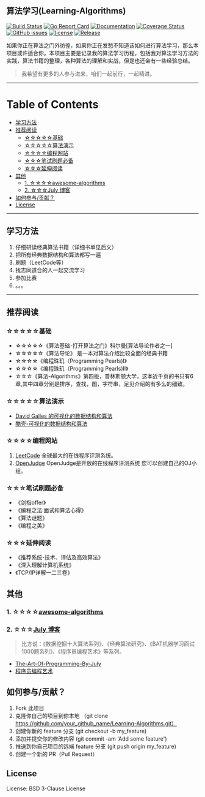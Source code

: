 ## 算法学习(Learning-Algorithms) ##
[![Build Status](https://travis-ci.org/yangwenmai/Learning-Algorithms.svg?branch=master)](https://travis-ci.org/yangwenmai/Learning-Algorithms) [![Go Report Card](https://goreportcard.com/badge/github.com/yangwenmai/Learning-Algorithms)](https://goreportcard.com/report/github.com/yangwenmai/Learning-Algorithms)  [![Documentation](https://godoc.org/github.com/yangwenmai/Learning-Algorithms?status.svg)](http://godoc.org/github.com/yangwenmai/Learning-Algorithms) [![Coverage Status](https://coveralls.io/repos/github/yangwenmai/Learning-Algorithms/badge.svg?branch=master)](https://coveralls.io/github/yangwenmai/Learning-Algorithms?branch=master) [![GitHub issues](https://img.shields.io/github/issues/yangwenmai/Learning-Algorithms.svg)](https://github.com/yangwenmai/Learning-Algorithms/issues) [![license](https://img.shields.io/github/license/yangwenmai/Learning-Algorithms.svg?maxAge=2592000)](https://github.com/yangwenmai/Learning-Algorithms/LICENSE) [![Release](https://img.shields.io/github/release/yangwenmai/Learning-Algorithms.svg?label=Release)](https://github.com/yangwenmai/Learning-Algorithms/releases)

如果你正在算法之门外彷徨，如果你正在发愁不知道该如何进行算法学习，那么本项目或许适合你。本项目主要是记录我的算法学习历程，包括我对算法学习方法的实践，算法书籍的整理，各种算法的理解和实战，但是也还会有一些经验总结。

>我希望有更多的人参与进来，咱们一起前行，一起精进。

----

Table of Contents
=================

* [学习方法](#%E5%AD%A6%E4%B9%A0%E6%96%B9%E6%B3%95)
* [推荐阅读](#%E6%8E%A8%E8%8D%90%E9%98%85%E8%AF%BB)
  * [☆☆☆☆☆基础](#%E5%9F%BA%E7%A1%80)
  * [☆☆☆☆☆算法演示](#%E7%AE%97%E6%B3%95%E6%BC%94%E7%A4%BA)
  * [☆☆☆☆编程网站](#%E7%BC%96%E7%A8%8B%E7%BD%91%E7%AB%99)
  * [☆☆☆笔试刷题必备](#%E7%AC%94%E8%AF%95%E5%88%B7%E9%A2%98%E5%BF%85%E5%A4%87)
  * [☆☆☆延伸阅读](#%E5%BB%B6%E4%BC%B8%E9%98%85%E8%AF%BB)
* [其他](#%E5%85%B6%E4%BB%96)
  * [1\. ☆☆☆☆<a href="https://github\.com/tayllan/awesome\-algorithms">awesome\-algorithms</a>](#1-awesome-algorithms)
  * [2\. ☆☆☆<a href="http://blog\.csdn\.net/v\_july\_v">July 博客</a>](#2-july-%E5%8D%9A%E5%AE%A2)
* [如何参与/贡献？](#%E5%A6%82%E4%BD%95%E5%8F%82%E4%B8%8E%E8%B4%A1%E7%8C%AE)
* [License](#license)

----

## 学习方法 ##

1. 仔细研读经典算法书籍（详细书单见后文）
2. 把所有经典数据结构和算法都写一遍
3. 刷题（LeetCode等）
4. 找志同道合的人一起交流学习
5. 参加比赛
6. 。。。

----

## 推荐阅读 ##

### ☆☆☆☆☆基础 ###

- ☆☆☆☆☆《算法基础-打开算法之门》科尔曼[算法导论作者之一]
- ☆☆☆☆☆《算法导论》 是一本对算法介绍比较全面的经典书籍
- ☆☆☆☆《编程珠玑（Programming Pearls)I》
- ☆☆☆☆《编程珠玑（Programming Pearls)II》
- ☆☆☆《算法-Algorithms》第四版，普林斯顿大学，这本近千页的书只有6章,其中四章分别是排序，查找，图，字符串，足见介绍的有多么的细致。

### ☆☆☆☆☆算法演示 ###

- [David Galles 的可视化的数据结构和算法](http://www.cs.usfca.edu/~galles/visualization/)
- [酷壳-可视化的数据结构和算法](https://coolshell.cn/articles/4671.html)

### ☆☆☆☆编程网站 ###

1. [LeetCode](http://leetcode.com/) 全球最大的在线程序评测系统。
2. [OpenJudge](http://openjudge.cn/) OpenJudge是开放的在线程序评测系统 您可以创建自己的OJ小组。

### ☆☆☆笔试刷题必备 ###

- 《剑指offer》
- 《编程之法:面试和算法心得》
- 《算法谜题》
- 《编程之美》

### ☆☆☆延伸阅读 ###

- 《推荐系统-技术、评估及高效算法》
- 《深入理解计算机系统》
- 《TCP/IP详解一二三卷》

## 其他 ##

### 1. ☆☆☆☆[awesome-algorithms](https://github.com/tayllan/awesome-algorithms) ###

### 2. ☆☆☆[July 博客](http://blog.csdn.net/v_july_v) ###

>比方说：《数据挖掘十大算法系列》、《经典算法研究》、《BAT机器学习面试1000题系列》、《程序员编程艺术》等系列。

- [The-Art-Of-Programming-By-July](https://github.com/julycoding/The-Art-Of-Programming-By-July)
- [程序员编程艺术](http://blog.csdn.net/v_JULY_v/article/details/6460494)

## 如何参与/贡献？ ##

1. Fork 此项目
2. 克隆你自己的项目到你本地 （git clone https://github.com/your_github_name/Learning-Algorithms.git）
2. 创建你新的 feature 分支 (git checkout -b my_feature)
3. 添加并提交你的修改内容 (git commit -am 'Add some feature')
4. 推送到你自己项目的远端 feature 分支 (git push origin my_feature)
5. 创建一个新的 PR（Pull Request）

## License ##

License: BSD 3-Clause License